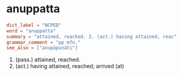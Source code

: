 # anuppatta

``` toml
dict_label = "NCPED"
word = "anuppatta"
summary = "attained, reached. 2. (act.) having attained, reac"
grammar_comment = "pp mfn."
see_also = ["anupāpuṇāti"]
```

1. (pass.) attained, reached.
2. (act.) having attained, reached; arrived (at)

